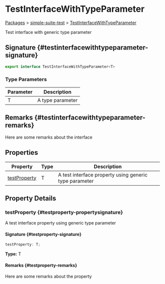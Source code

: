 # TestInterfaceWithTypeParameter

[Packages](./) &gt; [simple-suite-test](./simple-suite-test) &gt; [TestInterfaceWithTypeParameter](./simple-suite-test/testinterfacewithtypeparameter-interface)

Test interface with generic type parameter

## Signature {#testinterfacewithtypeparameter-signature}

```typescript
export interface TestInterfaceWithTypeParameter<T>
```

### Type Parameters

| Parameter | Description |
| --- | --- |
| T | A type parameter |

## Remarks {#testinterfacewithtypeparameter-remarks}

Here are some remarks about the interface

## Properties

| Property | Type | Description |
| --- | --- | --- |
| [testProperty](./simple-suite-test/testinterfacewithtypeparameter-interface#testproperty-propertysignature) | T | A test interface property using generic type parameter |

## Property Details

### testProperty {#testproperty-propertysignature}

A test interface property using generic type parameter

#### Signature {#testproperty-signature}

```typescript
testProperty: T;
```

**Type:** T

#### Remarks {#testproperty-remarks}

Here are some remarks about the property
